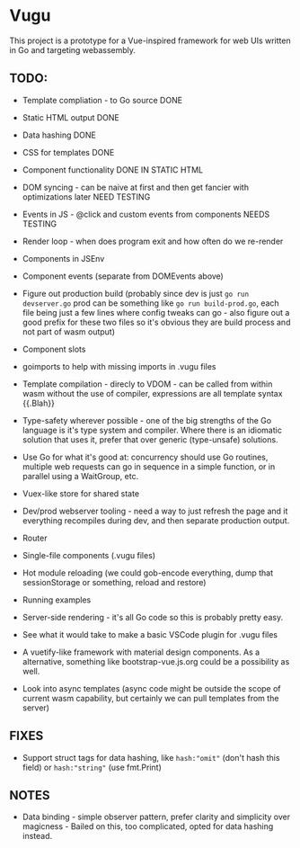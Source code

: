 # Vugu

This project is a prototype for a Vue-inspired framework for web UIs written in Go and targeting webassembly.

## TODO:

* Template compliation - to Go source DONE
* Static HTML output DONE
* Data hashing DONE
* CSS for templates DONE
* Component functionality DONE IN STATIC HTML
* DOM syncing - can be naive at first and then get fancier with optimizations later NEED TESTING
* Events in JS - @click and custom events from components NEEDS TESTING
* Render loop - when does program exit and how often do we re-render
* Components in JSEnv
* Component events (separate from DOMEvents above)
* Figure out production build (probably since dev is just `go run devserver.go` prod can be something like `go run build-prod.go`, each file being just a few lines where config tweaks can go - also figure out a good prefix for these two files so it's obvious they are build process and not part of wasm output)

* Component slots
* goimports to help with missing imports in .vugu files
* Template compilation - direcly to VDOM - can be called from within wasm without the use of compiler, expressions are all template syntax {{.Blah}}
* Type-safety wherever possible - one of the big strengths of the Go language is it's type system and compiler.  Where there is an idiomatic solution that uses it, prefer that over generic (type-unsafe) solutions.
* Use Go for what it's good at: concurrency should use Go routines, multiple web requests can go in sequence in a simple function, or in parallel using a WaitGroup, etc.
* Vuex-like store for shared state
* Dev/prod webserver tooling - need a way to just refresh the page and it everything recompiles during dev, and then separate production output.
* Router
* Single-file components (.vugu files)
* Hot module reloading (we could gob-encode everything, dump that sessionStorage or something, reload and restore)
* Running examples
* Server-side rendering - it's all Go code so this is probably pretty easy.
* See what it would take to make a basic VSCode plugin for .vugu files
* A vuetify-like framework with material design components.  As a alternative, something like bootstrap-vue.js.org could be a possibility as well.
* Look into async templates (async code might be outside the scope of current wasm capability, but certainly we can pull templates from the server)

## FIXES

* Support struct tags for data hashing, like `hash:"omit"` (don't hash this field) or `hash:"string"` (use fmt.Print)

## NOTES

* Data binding - simple observer pattern, prefer clarity and simplicity over magicness - Bailed on this, too complicated, opted for data hashing instead.
